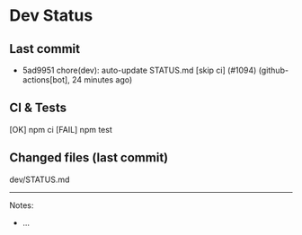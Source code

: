# Dev Status

## Last commit
- 5ad9951 chore(dev): auto-update STATUS.md [skip ci] (#1094) (github-actions[bot], 24 minutes ago)
## CI & Tests
[OK] npm ci
[FAIL] npm test

## Changed files (last commit)
dev/STATUS.md

---
Notes:
- ...
